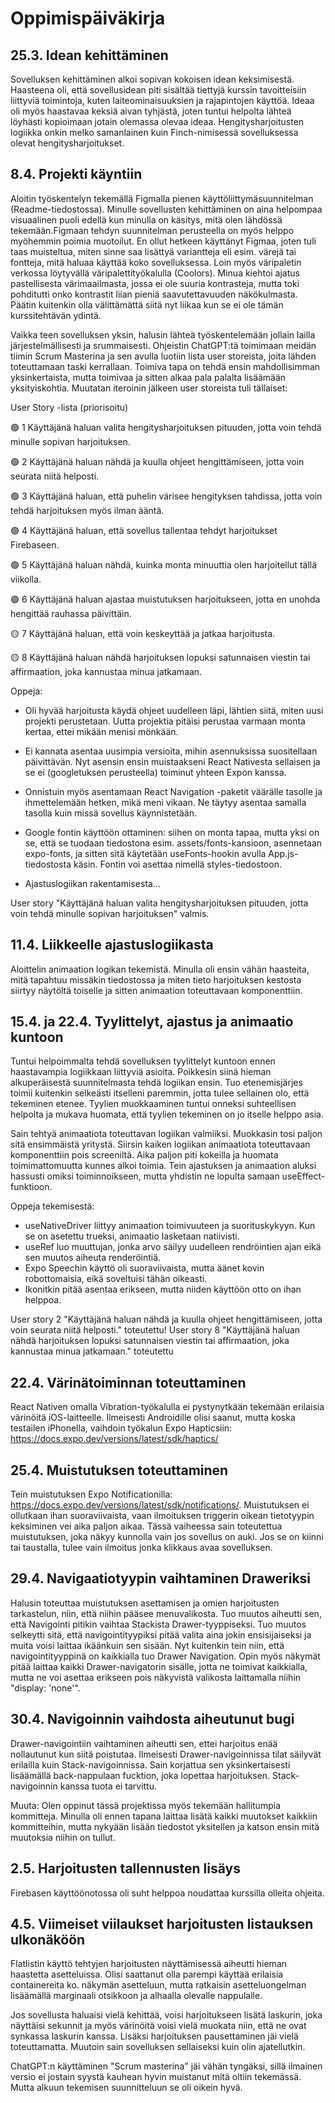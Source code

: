 # Oppimispäiväkirja

## 25.3. Idean kehittäminen

Sovelluksen kehittäminen alkoi sopivan kokoisen idean keksimisestä. Haasteena oli, että sovellusidean piti sisältää tiettyjä kurssin tavoitteisiin liittyviä toimintoja, kuten laiteominaisuuksien ja rajapintojen käyttöä. Ideaa oli myös haastavaa keksiä aivan tyhjästä, joten tuntui helpolta lähteä löyhästi kopioimaan jotain olemassa olevaa ideaa. Hengitysharjoitusten logiikka onkin melko samanlainen kuin Finch-nimisessä sovelluksessa olevat hengitysharjoitukset.

## 8.4. Projekti käyntiin

Aloitin työskentelyn tekemällä Figmalla pienen käyttöliittymäsuunnitelman (Readme-tiedostossa). Minulle sovellusten kehittäminen on aina helpompaa visuaalinen puoli edellä kun minulla on käsitys, mitä olen lähdössä tekemään.Figmaan tehdyn suunnitelman perusteella on myös helppo myöhemmin poimia muotoilut. En ollut hetkeen käyttänyt Figmaa, joten tuli taas muisteltua, miten sinne saa lisättyä variantteja eli esim. värejä tai fontteja, mitä haluaa käyttää koko sovelluksessa. Loin myös väripaletin verkossa löytyvällä väripalettityökalulla (Coolors). Minua kiehtoi ajatus pastellisesta värimaailmasta, jossa ei ole suuria kontrasteja, mutta toki pohditutti onko kontrastit liian pieniä saavutettavuuden näkökulmasta. Päätin kuitenkin olla välittämättä siitä nyt liikaa kun se ei ole tämän kurssitehtävän ydintä. 

Vaikka teen sovelluksen yksin, halusin lähteä työskentelemään jollain lailla järjestelmällisesti ja srummaisesti. Ohjeistin ChatGPT:tä toimimaan meidän tiimin Scrum Masterina ja sen avulla luotiin lista user storeista, joita lähden toteuttamaan taski kerrallaan. Toimiva tapa on tehdä ensin mahdollisimman yksinkertaista, mutta toimivaa ja sitten alkaa pala palalta lisäämään yksityiskohtia. Muutatan iteroinin jälkeen user storeista tuli tällaiset:

User Story -lista (priorisoitu)

🟢 1	Käyttäjänä haluan valita hengitysharjoituksen pituuden, jotta voin tehdä minulle sopivan harjoituksen.

🟢 2	Käyttäjänä haluan nähdä ja kuulla ohjeet hengittämiseen, jotta voin seurata niitä helposti.

🟢 3	Käyttäjänä haluan, että puhelin värisee hengityksen tahdissa, jotta voin tehdä harjoituksen myös ilman ääntä.

🟢 4	Käyttäjänä haluan, että sovellus tallentaa tehdyt harjoitukset Firebaseen.

🟢 5	Käyttäjänä haluan nähdä, kuinka monta minuuttia olen harjoitellut tällä viikolla.

🟢 6	Käyttäjänä haluan ajastaa muistutuksen harjoitukseen, jotta en unohda hengittää rauhassa päivittäin.

🟡 7	Käyttäjänä haluan, että voin keskeyttää ja jatkaa harjoitusta.

🟡 8	Käyttäjänä haluan nähdä harjoituksen lopuksi satunnaisen viestin tai affirmaation, joka kannustaa minua jatkamaan.


Oppeja:

- Oli hyvää harjoitusta käydä ohjeet uudelleen läpi, lähtien siitä, miten uusi projekti perustetaan. Uutta projektia pitäisi perustaa varmaan monta kertaa, ettei mikään menisi mönkään.

- Ei kannata asentaa uusimpia versioita, mihin asennuksissa suositellaan päivittävän. Nyt asensin ensin muistaakseni React Nativesta sellaisen ja se ei (googletuksen perusteella) toiminut yhteen Expon kanssa. 

- Onnistuin myös asentamaan React Navigation -paketit väärälle tasolle ja ihmettelemään hetken, mikä meni vikaan. Ne täytyy asentaa samalla tasolla kuin missä sovellus käynnistetään. 

- Google fontin käyttöön ottaminen: siihen on monta tapaa, mutta yksi on se, että se tuodaan tiedostona esim. assets/fonts-kansioon, asennetaan expo-fonts, ja sitten sitä käytetään useFonts-hookin avulla App.js-tiedostosta käsin. Fontin voi asettaa nimellä styles-tiedostoon. 

- Ajastuslogiikan rakentamisesta...

User story "Käyttäjänä haluan valita hengitysharjoituksen pituuden, jotta voin tehdä minulle sopivan harjoituksen" valmis. 

## 11.4. Liikkeelle ajastuslogiikasta

Aloittelin animaation logikan tekemistä. Minulla oli ensin vähän haasteita, mitä tapahtuu missäkin tiedostossa ja miten tieto harjoituksen kestosta siirtyy näytöltä toiselle ja sitten animaation toteuttavaan komponenttiin.

## 15.4. ja 22.4. Tyylittelyt, ajastus ja animaatio kuntoon

Tuntui helpoimmalta tehdä sovelluksen tyylittelyt kuntoon ennen haastavampia logiikkaan liittyviä asioita. Poikkesin siinä hieman alkuperäisestä suunnitelmasta tehdä logiikan ensin. Tuo etenemisjärjes toimii kuitenkin selkeästi itselleni paremmin, jotta tulee sellainen olo, että tekeminen etenee. Tyylien muokkaaminen tuntui onneksi suhteellisen helpolta ja mukava huomata, että tyylien tekeminen on jo itselle helppo asia.

Sain tehtyä animaatiota toteuttavan logiikan valmiiksi. Muokkasin tosi paljon sitä ensimmäistä yritystä. Siirsin kaiken logiikan animaatiota toteuttavaan komponenttiin pois screeniltä. Aika paljon piti kokeilla ja huomata toimimattomuutta kunnes alkoi toimia. Tein ajastuksen ja animaation aluksi hassusti omiksi toiminnoikseen, mutta yhdistin ne lopulta samaan useEffect-funktioon.

Oppeja tekemisestä:
- useNativeDriver liittyy animaation toimivuuteen ja suorituskykyyn. Kun se on asetettu trueksi, animaatio lasketaan natiivisti.
- useRef luo muuttujan, jonka arvo säilyy uudelleen rendröintien ajan eikä sen muutos aiheuta renderöintiä.
- Expo Speechin käyttö oli suoraviivaista, mutta äänet kovin robottomaisia, eikä soveltuisi tähän oikeasti.
- Ikonitkin pitää asentaa erikseen, mutta niiden käyttöön otto on ihan helppoa.

User story 2 "Käyttäjänä haluan nähdä ja kuulla ohjeet hengittämiseen, jotta voin seurata niitä helposti." toteutettu!
User story 8 "Käyttäjänä haluan nähdä harjoituksen lopuksi satunnaisen viestin tai affirmaation, joka kannustaa minua jatkamaan." toteutettu

## 22.4. Värinätoiminnan toteuttaminen

React Nativen omalla Vibration-työkalulla ei pystynytkään tekemään erilaisia värinöitä iOS-laitteelle. Ilmeisesti Androidille olisi saanut, mutta koska testailen iPhonella, vaihdoin työkalun Expo Hapticsiin: https://docs.expo.dev/versions/latest/sdk/haptics/

## 25.4. Muistutuksen toteuttaminen

Tein muistutuksen Expo Notificationilla: https://docs.expo.dev/versions/latest/sdk/notifications/. Muistutuksen ei ollutkaan ihan suoraviivaista, vaan ilmoituksen triggerin oikean tietotyypin keksiminen vei aika paljon aikaa. Tässä vaiheessa sain toteutettua muistutuksen, joka näkyy kunnolla vain jos sovellus on auki. Jos se on kiinni tai taustalla, tulee vain ilmoitus jonka klikkaus avaa sovelluksen.

## 29.4. Navigaatiotyypin vaihtaminen Draweriksi

Halusin toteuttaa muistutuksen asettamisen ja omien harjoitusten tarkastelun, niin, että niihin pääsee menuvalikosta. Tuo muutos aiheutti sen, että Navigointi pitikin vaihtaa Stackista Drawer-tyyppiseksi. Tuo muutos selkeytti sitä, että navigointityypiksi pitää valita aina jokin ensisijaiseksi ja muita voisi laittaa ikäänkuin sen sisään. Nyt kuitenkin tein niin, että navigointityyppinä on kaikkialla tuo Drawer Navigation. Opin myös näkymät pitää laittaa kaikki Drawer-navigatorin sisälle, jotta ne toimivat kaikkialla, mutta ne voi asettaa erikseen pois näkyvistä valikosta laittamalla niihin "display: 'none'".

## 30.4. Navigoinnin vaihdosta aiheutunut bugi

Drawer-navigointiin vaihtaminen aiheutti sen, ettei harjoitus enää nollautunut kun siitä poistutaa. Ilmeisesti Drawer-navigoinnissa tilat säilyvät erilailla kuin Stack-navigoinnissa. Sain korjattua sen yksinkertaisesti lisäämällä back-nappulaan fucktion, joka lopettaa harjoituksen. Stack-navigoinnin kanssa tuota ei tarvittu.

Muuta: Olen oppinut tässä projektissa myös tekemään hallitumpia kommitteja. Minulla oli ennen tapana laittaa lisätä kaikki muutokset kaikkiin kommitteihin, mutta nykyään lisään tiedostot yksitellen ja katson ensin mitä muutoksia niihin on tullut.

## 2.5. Harjoitusten tallennusten lisäys

Firebasen käyttöönotossa oli suht helppoa noudattaa kurssilla olleita ohjeita.

## 4.5. Viimeiset viilaukset harjoitusten listauksen ulkonäköön

Flatlistin käyttö tehtyjen harjoitusten näyttämisessä aiheutti hieman haastetta asetteluissa. Olisi saattanut olla parempi käyttää erilaisia containereita ko. näkymän asetteluun, mutta ratkaisin asetteluongelman lisäämällä marginaali otsikkoon ja alhaalla olevalle nappulalle.

Jos sovellusta haluaisi vielä kehittää, voisi harjoitukseen lisätä laskurin, joka näyttäisi sekunnit ja myös värinöitä voisi vielä muokata niin, että ne ovat synkassa laskurin kanssa. Lisäksi harjoituksen pausettaminen jäi vielä toteuttamatta. Muutoin sain sovelluksen sellaiseksi kuin olin ajatellutkin.

ChatGPT:n käyttäminen "Scrum masterina" jäi vähän tyngäksi, sillä ilmainen versio ei jostain syystä kauhean hyvin muistanut mitä oltiin tekemässä. Mutta alkuun tekemisen suunnitteluun se oli oikein hyvä.
